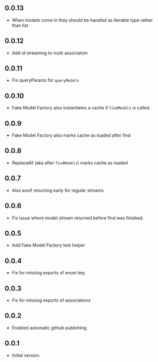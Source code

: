 ## 0.0.13

- When models come in they should be handled as iterable type rather than list

## 0.0.12

- Add id streaming to multi association

## 0.0.11

- Fix queryParams for `queryModels`

## 0.0.10

- Fake Model Factory also instantiates a cache if `findModels` is called.

## 0.0.9

- Fake Model Factory also marks cache as loaded after find

## 0.0.8

- ReplaceAll (aka after `findModels`) marks cache as loaded

## 0.0.7

- Also avoif returning early for regular streams.

## 0.0.6

- Fix issue where model stream returned before find was finished.

## 0.0.5

- Add Fake Model Factory test helper

## 0.0.4

- Fix for missing exports of enum key

## 0.0.3

- Fix for missing exports of associations

## 0.0.2

- Enabled automatic github publishing.

## 0.0.1

- Initial version.
